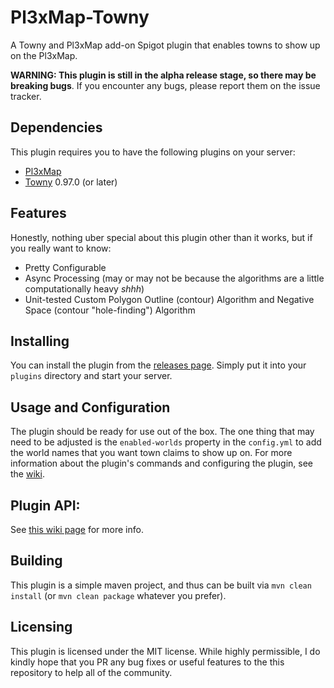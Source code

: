 # Pl3xMap-Towny
A Towny and Pl3xMap add-on Spigot plugin that enables towns to show up on the Pl3xMap.

**WARNING: This plugin is still in the alpha release stage, so there may be breaking bugs**. If you encounter any bugs, please report them on the issue tracker.

## Dependencies
This plugin requires you to have the following plugins on your server:
- [Pl3xMap](https://github.com/pl3xgaming/Pl3xMap)
- [Towny](https://github.com/TownyAdvanced/Towny) 0.97.0 (or later)

## Features
Honestly, nothing uber special about this plugin other than it works, but if you really want to know:
- Pretty Configurable
- Async Processing (may or may not be because the algorithms are a little computationally heavy *shhh*)
- Unit-tested Custom Polygon Outline (contour) Algorithm and Negative Space (contour "hole-finding") Algorithm

## Installing
You can install the plugin from the [releases page](https://github.com/silverwolfg11/Pl3xMap-Towny/releases). Simply put it into your `plugins` directory and start your server.

## Usage and Configuration
The plugin should be ready for use out of the box. The one thing that may need to be adjusted is the `enabled-worlds` property in the `config.yml` to add the world names that you want town claims to show up on. For more information about the plugin's commands and configuring the plugin, see the [wiki](https://github.com/silverwolfg11/Pl3xMap-Towny/wiki).

## Plugin API:
See [this wiki page](https://github.com/silverwolfg11/Pl3xMap-Towny/wiki/Pl3xMap-Towny-API) for more info.

## Building
This plugin is a simple maven project, and thus can be built via `mvn clean install` (or `mvn clean package` whatever you prefer).

## Licensing
This plugin is licensed under the MIT license. While highly permissible, I do kindly hope that you PR any bug fixes or useful features to the this repository to help all of the community.
